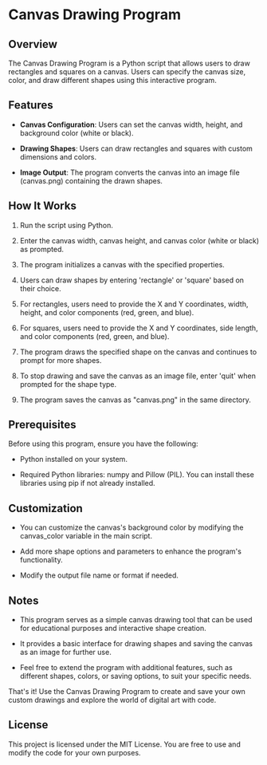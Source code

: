 # Canvas Drawing Program

## Overview

The Canvas Drawing Program is a Python script that allows users to draw rectangles and squares on a canvas. Users can specify the canvas size, color, and draw different shapes using this interactive program.

## Features

- **Canvas Configuration**: Users can set the canvas width, height, and background color (white or black).

- **Drawing Shapes**: Users can draw rectangles and squares with custom dimensions and colors.

- **Image Output**: The program converts the canvas into an image file (canvas.png) containing the drawn shapes.

## How It Works

1. Run the script using Python.

2. Enter the canvas width, canvas height, and canvas color (white or black) as prompted.

3. The program initializes a canvas with the specified properties.

4. Users can draw shapes by entering 'rectangle' or 'square' based on their choice.

5. For rectangles, users need to provide the X and Y coordinates, width, height, and color components (red, green, and blue).

6. For squares, users need to provide the X and Y coordinates, side length, and color components (red, green, and blue).

7. The program draws the specified shape on the canvas and continues to prompt for more shapes.

8. To stop drawing and save the canvas as an image file, enter 'quit' when prompted for the shape type.

9. The program saves the canvas as "canvas.png" in the same directory.

## Prerequisites

Before using this program, ensure you have the following:

- Python installed on your system.

- Required Python libraries: numpy and Pillow (PIL). You can install these libraries using pip if not already installed.

## Customization

- You can customize the canvas's background color by modifying the canvas_color variable in the main script.

- Add more shape options and parameters to enhance the program's functionality.

- Modify the output file name or format if needed.

## Notes

- This program serves as a simple canvas drawing tool that can be used for educational purposes and interactive shape creation.

- It provides a basic interface for drawing shapes and saving the canvas as an image for further use.

- Feel free to extend the program with additional features, such as different shapes, colors, or saving options, to suit your specific needs.

That's it! Use the Canvas Drawing Program to create and save your own custom drawings and explore the world of digital art with code.

## License

This project is licensed under the MIT License. You are free to use and modify the code for your own purposes.
